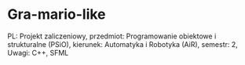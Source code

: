 # Gra-mario-like
PL: Projekt zaliczeniowy, przedmiot: Programowanie obiektowe i strukturalne (PSiO), kierunek: Automatyka i Robotyka (AiR), semestr: 2, Uwagi: C++, SFML
